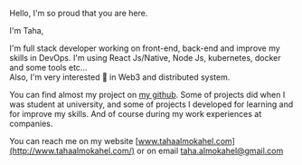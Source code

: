 Hello, I'm so proud that you are here.

I'm Taha,

I'm full stack developer working on front-end, back-end and improve my skills in DevOps. I'm using React Js/Native, Node Js, kubernetes, docker and some tools etc...\
Also, I'm very interested 👀 in Web3 and distributed system.

You can find almost my project on [my github](https://github.com/TahaGitHub?tab=repositories). Some of projects did when I was student at university, and some of projects I developed for learning and for improve my skills. And of course during my work experiences at companies.

You can reach me on my website [www.tahaalmokahel.com](http://www.tahaalmokahel.com/) or on email taha.almokahel@gmail.com
